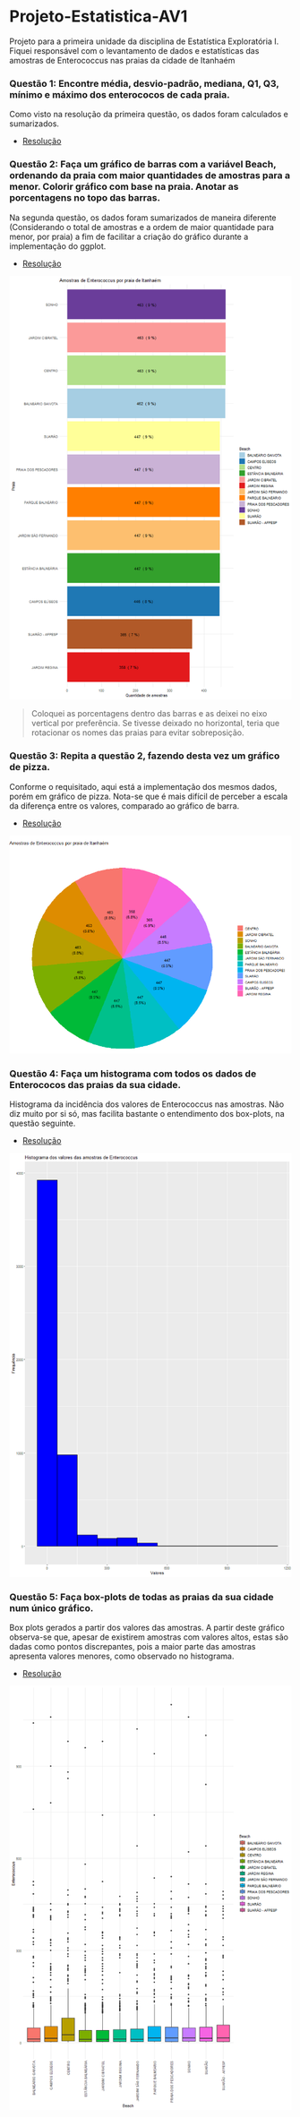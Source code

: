 # Projeto-Estatistica-AV1
Projeto para a primeira unidade da disciplina de Estatística Exploratória I.
Fiquei responsável com o levantamento de dados e estatísticas das amostras de Enterococcus nas praias da cidade de Itanhaém

### Questão 1: Encontre média, desvio-padrão, mediana, Q1, Q3, mínimo e máximo dos enterococos de cada praia.

Como visto na resolução da primeira questão, os dados foram calculados e sumarizados. 

+ [Resolução](https://github.com/Perigu/Projeto-Estatistica-AV1/blob/main/Q1.r)

### Questão 2: Faça um gráfico de barras com a variável Beach, ordenando da praia com maior quantidades de amostras para a menor. Colorir gráfico com base na praia. Anotar as porcentagens no topo das barras.

Na segunda questão, os dados foram sumarizados de maneira diferente (Considerando o total de amostras e a ordem de maior quantidade para menor, por praia) a fim de facilitar a criação do gráfico durante a implementação do ggplot. 

+ [Resolução](https://github.com/Perigu/Projeto-Estatistica-AV1/blob/main/Q2.r)

![Grafico de barras](https://github.com/Perigu/Projeto-Estatistica-AV1/blob/main/Barras.png)
> Coloquei as porcentagens dentro das barras e as deixei no eixo vertical por preferência. Se tivesse deixado no horizontal, teria que rotacionar os nomes das praias para evitar sobreposição.


### Questão 3: Repita a questão 2, fazendo desta vez um gráfico de pizza.

Conforme o requisitado, aqui está a implementação dos mesmos dados, porém em gráfico de pizza. Nota-se que é mais difícil de perceber a escala da diferença entre os valores, comparado ao gráfico de barra. 

+ [Resolução](https://github.com/Perigu/Projeto-Estatistica-AV1/blob/main/Q3.r)

![Grafico de pizza](https://github.com/Perigu/Projeto-Estatistica-AV1/blob/main/Pizza.png)

### Questão 4: Faça um histograma com todos os dados de Enterococos das praias da sua cidade.

Histograma da incidência dos valores de Enterococcus nas amostras. Não diz muito por si só, mas facilita bastante o entendimento dos box-plots, na questão seguinte. 

+ [Resolução](https://github.com/Perigu/Projeto-Estatistica-AV1/blob/main/Q4.r)

![Histograma](https://github.com/Perigu/Projeto-Estatistica-AV1/blob/main/Histograma.png)

### Questão 5: Faça box-plots de todas as praias da sua cidade num único gráfico.

Box plots gerados a partir dos valores das amostras. A partir deste gráfico observa-se que, apesar de existirem amostras com valores altos, estas são dadas como pontos discrepantes, pois a maior parte das amostras apresenta valores menores, como observado no histograma. 

+ [Resolução](https://github.com/Perigu/Projeto-Estatistica-AV1/blob/main/Q5.r)

![BoxPlots](https://github.com/Perigu/Projeto-Estatistica-AV1/blob/main/BoxPlots.png)